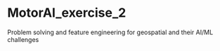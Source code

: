 # MotorAI_exercise_2
Problem solving and feature engineering for geospatial and their AI/ML challenges
